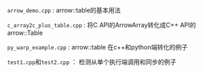 `arrow_demo.cpp` : arrow::table的基本用法

`c_array2c_plus_table.cpp` : 将C API的ArrowArray转化成C++ API的arrow::Table

`py_warp_example.cpp` : arrow::table 在c++和python端转化的例子

`test1.cpp`和`test2.cpp` ： 检测从单个执行端调用和同步的例子


